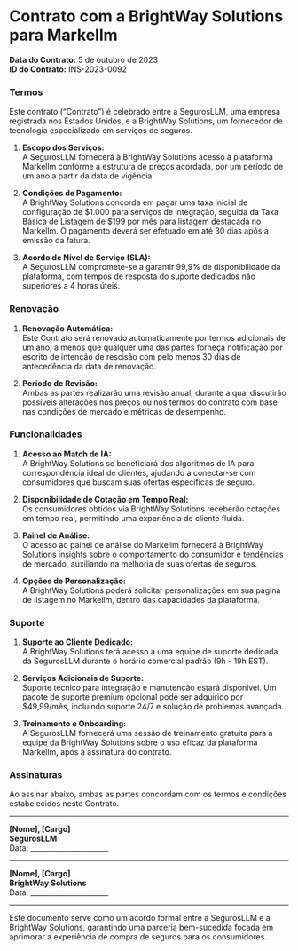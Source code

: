 # Contrato com a BrightWay Solutions para Markellm

**Data do Contrato:** 5 de outubro de 2023  
**ID do Contrato:** INS-2023-0092  

### Termos
Este contrato (“Contrato”) é celebrado entre a SegurosLLM, uma empresa registrada nos Estados Unidos, e a BrightWay Solutions, um fornecedor de tecnologia especializado em serviços de seguros.  

1. **Escopo dos Serviços:**  
   A SegurosLLM fornecerá à BrightWay Solutions acesso à plataforma Markellm conforme a estrutura de preços acordada, por um período de um ano a partir da data de vigência.  

2. **Condições de Pagamento:**  
   A BrightWay Solutions concorda em pagar uma taxa inicial de configuração de $1.000 para serviços de integração, seguida da Taxa Básica de Listagem de $199 por mês para listagem destacada no Markellm. O pagamento deverá ser efetuado em até 30 dias após a emissão da fatura.  

3. **Acordo de Nível de Serviço (SLA):**  
   A SegurosLLM compromete-se a garantir 99,9% de disponibilidade da plataforma, com tempos de resposta do suporte dedicados não superiores a 4 horas úteis.  

### Renovação
1. **Renovação Automática:**  
   Este Contrato será renovado automaticamente por termos adicionais de um ano, a menos que qualquer uma das partes forneça notificação por escrito de intenção de rescisão com pelo menos 30 dias de antecedência da data de renovação.  

2. **Período de Revisão:**  
   Ambas as partes realizarão uma revisão anual, durante a qual discutirão possíveis alterações nos preços ou nos termos do contrato com base nas condições de mercado e métricas de desempenho.  

### Funcionalidades
1. **Acesso ao Match de IA:**  
   A BrightWay Solutions se beneficiará dos algoritmos de IA para correspondência ideal de clientes, ajudando a conectar-se com consumidores que buscam suas ofertas específicas de seguro.  

2. **Disponibilidade de Cotação em Tempo Real:**  
   Os consumidores obtidos via BrightWay Solutions receberão cotações em tempo real, permitindo uma experiência de cliente fluida.  

3. **Painel de Análise:**  
   O acesso ao painel de análise do Markellm fornecerá à BrightWay Solutions insights sobre o comportamento do consumidor e tendências de mercado, auxiliando na melhoria de suas ofertas de seguros.  

4. **Opções de Personalização:**  
   A BrightWay Solutions poderá solicitar personalizações em sua página de listagem no Markellm, dentro das capacidades da plataforma.  

### Suporte
1. **Suporte ao Cliente Dedicado:**  
   A BrightWay Solutions terá acesso a uma equipe de suporte dedicada da SegurosLLM durante o horário comercial padrão (9h - 19h EST).  

2. **Serviços Adicionais de Suporte:**  
   Suporte técnico para integração e manutenção estará disponível. Um pacote de suporte premium opcional pode ser adquirido por $49,99/mês, incluindo suporte 24/7 e solução de problemas avançada.  

3. **Treinamento e Onboarding:**  
   A SegurosLLM fornecerá uma sessão de treinamento gratuita para a equipe da BrightWay Solutions sobre o uso eficaz da plataforma Markellm, após a assinatura do contrato.  

### Assinaturas
Ao assinar abaixo, ambas as partes concordam com os termos e condições estabelecidos neste Contrato.  

__________________________  
**[Nome], [Cargo]**  
**SegurosLLM**  
Data: ______________________  

__________________________  
**[Nome], [Cargo]**  
**BrightWay Solutions**  
Data: ______________________  

---

Este documento serve como um acordo formal entre a SegurosLLM e a BrightWay Solutions, garantindo uma parceria bem-sucedida focada em aprimorar a experiência de compra de seguros para os consumidores.

